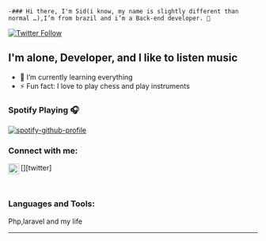     -### Hi there, I'm Sid(i know, my name is slightly different than normal …),I’m from brazil and i’m a Back-end developer. 👋


[![Twitter Follow](https://img.shields.io/twitter/follow/0sidark?color=1DA1F2&logo=twitter&style=for-the-badge)](https://twitter.com/intent/follow?original_referer=https%3A%2F%2Fgithub.com%2FcodeSTACKr&screen_name=0sidark)

## I'm alone, Developer, and I like to listen music 


- 🌱 I’m currently learning everything
- ⚡ Fun fact: I love to play chess and  play instruments

### Spotify Playing 🎧

[![spotify-github-profile](https://spotify-github-profile.vercel.app/api/view?uid=sidarthaaa&cover_image=true&theme=compact)](https://github.com/kittinan/spotify-github-profile)

### Connect with me:


[<img align="left" alt="0sidark | Twitter" width="22px" src="https://cdn.jsdelivr.net/npm/simple-icons@v3/icons/twitter.svg" />][twitter]


<br />

### Languages and Tools:

Php,laravel and my life
<br />

---
